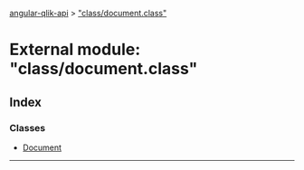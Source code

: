 [angular-qlik-api](../README.md) > ["class/document.class"](../modules/_class_document_class_.md)

# External module: "class/document.class"

## Index

### Classes

* [Document](../classes/_class_document_class_.document.md)

---

